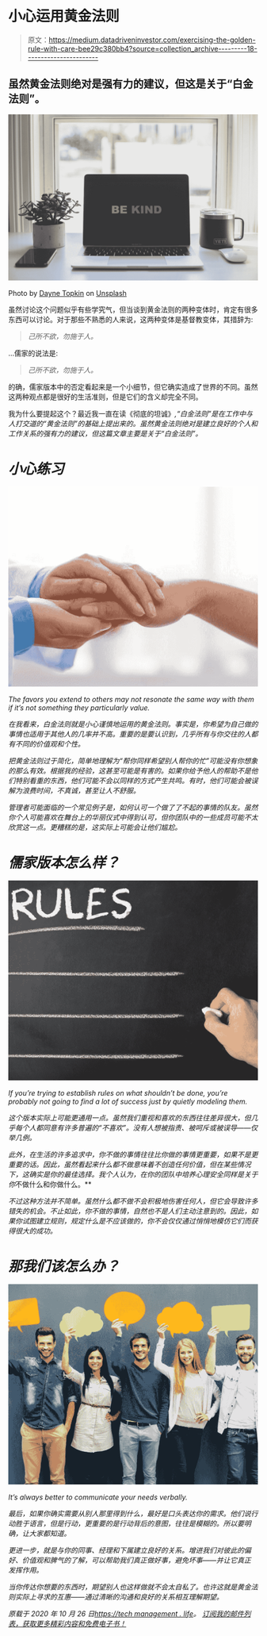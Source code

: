 # 小心运用黄金法则

> 原文：<https://medium.datadriveninvestor.com/exercising-the-golden-rule-with-care-bee29c380bb4?source=collection_archive---------18----------------------->

## 虽然黄金法则绝对是强有力的建议，但这是关于“白金法则”。

![](img/5c416e2d2e6db7281b4f6265bf874d9b.png)

Photo by [Dayne Topkin](https://unsplash.com/@dtopkin1?utm_source=medium&utm_medium=referral) on [Unsplash](https://unsplash.com?utm_source=medium&utm_medium=referral)

虽然讨论这个问题似乎有些学究气，但当谈到黄金法则的两种变体时，肯定有很多东西可以讨论。对于那些不熟悉的人来说，这两种变体是基督教变体，其措辞为:

> *己所不欲，勿施于人。*

…儒家的说法是:

> *己所不欲，勿施于人。*

的确，儒家版本中的否定看起来是一个小细节，但它确实造成了世界的不同。虽然这两种观点都是很好的生活准则，但是它们的含义却完全不同。

我为什么要提起这个？最近我一直在读《彻底的坦诚》[](https://www.radicalcandor.com/)*,“白金法则”是在工作中与人打交道的“黄金法则”的基础上提出来的。虽然黄金法则绝对是建立良好的个人和工作关系的强有力的建议，但这篇文章主要是关于“白金法则”。*

# *小心练习*

*![](img/f2040aac55a561315b3b65ab33109b04.png)*

*The favors you extend to others may not resonate the same way with them if it’s not something they particularly value.*

*在我看来，白金法则就是小心谨慎地运用的黄金法则。事实是，你希望为自己做的事情也适用于其他人的几率并不高。重要的是要认识到，几乎所有与你交往的人都有不同的价值观和个性。*

*把黄金法则过于简化，简单地理解为“帮你同样希望别人帮你的忙”可能没有你想象的那么有效。根据我的经验，这甚至可能是有害的。如果你给予他人的帮助不是他们特别看重的东西，他们可能不会以同样的方式产生共鸣。有时，他们可能会被误解为浪费时间，不真诚，甚至让人不舒服。*

*管理者可能面临的一个常见例子是，如何认可一个做了了不起的事情的队友。虽然你个人可能喜欢在舞台上的华丽仪式中得到认可，但你团队中的一些成员可能不太欣赏这一点。更糟糕的是，这实际上可能会让他们尴尬。*

# *儒家版本怎么样？*

*![](img/587a363220a021df00ff806294ca6b58.png)*

*If you’re trying to establish rules on what shouldn’t be done, you’re probably not going to find a lot of success just by quietly modeling them.*

*这个版本实际上可能更通用一点。虽然我们重视和喜欢的东西往往差异很大，但几乎每个人都同意有许多普遍的“不喜欢”。没有人想被指责、被呵斥或被误导——仅举几例。*

*此外，在生活的许多追求中，你不做的事情往往比你做的事情更重要，如果不是更重要的话。因此，虽然看起来什么都不做意味着不创造任何价值，但在某些情况下，这确实是你的最佳选择。我个人认为，在你的团队中培养心理安全同样是关于你*不做什么和你做什么。**

*不过这种方法并不简单。虽然什么都不做不会积极地伤害任何人，但它会导致许多错失的机会。不止如此，你不做的事情，自然也不是人们主动注意到的。因此，如果你试图建立规则，规定什么是不应该做的，你不会仅仅通过悄悄地模仿它们而获得很大的成功。*

# *那我们该怎么办？*

*![](img/d26a7b9229b441bc17c7f15fb22a8b06.png)*

*It’s always better to communicate your needs verbally.*

*最后，如果你确实需要从别人那里得到什么，最好是口头表达你的需求。他们说行动胜于语言，但是行动，更重要的是行动背后的意图，往往是模糊的。所以要明确，让大家都知道。*

*更进一步，就是与你的同事、经理和下属建立良好的关系。增进我们对彼此的偏好、价值观和脾气的了解，可以帮助我们真正做好事，避免坏事——并让它真正发挥作用。*

*当你传达你想要的东西时，期望别人也这样做就不会太自私了。也许这就是黄金法则实际上寻求的互惠——通过清晰的沟通和良好的关系相互理解期望。*

**原载于 2020 年 10 月 26 日*[*https://tech management . life*](https://techmanagement.life/2020/10/26/exercising-the-golden-rule-with-care/)*。* [订阅我的邮件列表，获取更多精彩内容和免费电子书！](https://techmanagement.life/subscribe)*